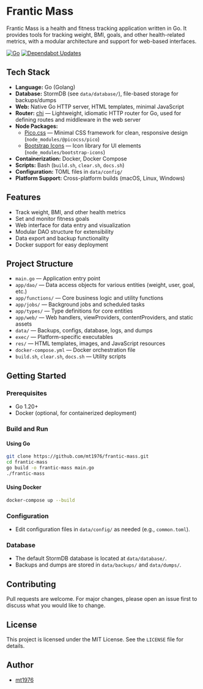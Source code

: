 # Frantic Mass

Frantic Mass is a health and fitness tracking application written in Go. It provides tools for tracking weight, BMI, goals, and other health-related metrics, with a modular architecture and support for web-based interfaces.

[![Go](https://github.com/mt1976/frantic-mass/actions/workflows/go.yml/badge.svg?branch=main)](https://github.com/mt1976/frantic-mass/actions/workflows/go.yml)
[![Dependabot Updates](https://github.com/mt1976/frantic-mass/actions/workflows/dependabot/dependabot-updates/badge.svg)](https://github.com/mt1976/frantic-mass/actions/workflows/dependabot/dependabot-updates)

## Tech Stack
- **Language:** Go (Golang)
- **Database:** StormDB (see `data/database/`), file-based storage for backups/dumps
- **Web:** Native Go HTTP server, HTML templates, minimal JavaScript
- **Router:** [chi](https://github.com/go-chi/chi) — Lightweight, idiomatic HTTP router for Go, used for defining routes and middleware in the web server
- **Node Packages:**
  - [Pico.css](https://picocss.com/) — Minimal CSS framework for clean, responsive design (`node_modules/@picocss/pico`)
  - [Bootstrap Icons](https://icons.getbootstrap.com/) — Icon library for UI elements (`node_modules/bootstrap-icons`)
- **Containerization:** Docker, Docker Compose
- **Scripts:** Bash (`build.sh`, `clear.sh`, `docs.sh`)
- **Configuration:** TOML files in `data/config/`
- **Platform Support:** Cross-platform builds (macOS, Linux, Windows)

## Features
- Track weight, BMI, and other health metrics
- Set and monitor fitness goals
- Web interface for data entry and visualization
- Modular DAO structure for extensibility
- Data export and backup functionality
- Docker support for easy deployment

## Project Structure
- `main.go` — Application entry point
- `app/dao/` — Data access objects for various entities (weight, user, goal, etc.)
- `app/functions/` — Core business logic and utility functions
- `app/jobs/` — Background jobs and scheduled tasks
- `app/types/` — Type definitions for core entities
- `app/web/` — Web handlers, viewProviders, contentProviders, and static assets
- `data/` — Backups, configs, database, logs, and dumps
- `exec/` — Platform-specific executables
- `res/` — HTML templates, images, and JavaScript resources
- `docker-compose.yml` — Docker orchestration file
- `build.sh`, `clear.sh`, `docs.sh` — Utility scripts

## Getting Started

### Prerequisites
- Go 1.20+
- Docker (optional, for containerized deployment)

### Build and Run

#### Using Go
```bash
git clone https://github.com/mt1976/frantic-mass.git
cd frantic-mass
go build -o frantic-mass main.go
./frantic-mass
```

#### Using Docker
```bash
docker-compose up --build
```

### Configuration
- Edit configuration files in `data/config/` as needed (e.g., `common.toml`).

### Database
- The default StormDB database is located at `data/database/`.
- Backups and dumps are stored in `data/backups/` and `data/dumps/`.

## Contributing
Pull requests are welcome. For major changes, please open an issue first to discuss what you would like to change.

## License
This project is licensed under the MIT License. See the `LICENSE` file for details.

## Author
- [mt1976](https://github.com/mt1976)
